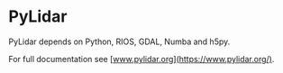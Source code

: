 # PyLidar #

PyLidar depends on Python, RIOS, GDAL, Numba and h5py.

For full documentation see [www.pylidar.org](https://www.pylidar.org/).